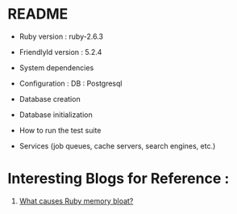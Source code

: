 
# README

* Ruby version : ruby-2.6.3

* FriendlyId version : 5.2.4

* System dependencies

* Configuration :
    DB : Postgresql

* Database creation

* Database initialization

* How to run the test suite

* Services (job queues, cache servers, search engines, etc.)




# Interesting Blogs for Reference :

1. [What causes Ruby memory bloat?](https://www.joyfulbikeshedding.com/blog/2019-03-14-what-causes-ruby-memory-bloat.html)
